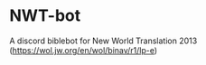 # NWT-bot
A discord biblebot for New World Translation 2013 (https://wol.jw.org/en/wol/binav/r1/lp-e)


